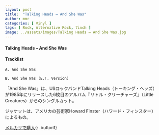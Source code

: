 ```yaml
---
layout: post
title:  "Talking Heads – And She Was"
author: mmr
categories: [ Vinyl ]
tags: [ Rock, Alternative Rock, 7inch ]
image: ../assets/images/Talking Heads – And She Was.jpg
---
```


#### Talking Heads – And She Was

#### Tracklist
```md
A. And She Was

B. And She Was (E.T. Version)
```

「And She Was」は、USロックバンドTalking Heads（トーキング・ヘッズ）が1985年にリリースした6枚目のアルバム『リトル・クリーチャーズ』（Little Creatures）からのシングルカット。

ジャケットは、アメリカの芸術家Howard Finster（ハワード・フィンスター）によるもの。

[メルカリで購入](https://jp.mercari.com/item/m85439385386){: .button1}

